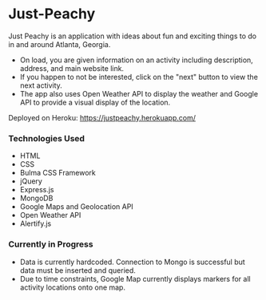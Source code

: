 # Just-Peachy

Just Peachy is an application with ideas about fun and exciting things to do in and around Atlanta, Georgia.

* On load, you are given information on an activity including description, address, and main website link.
* If you happen to not be interested, click on the "next" button to view the next activity.
* The app also uses Open Weather API to display the weather and Google API to provide a visual display of the location.

Deployed on Heroku: https://justpeachy.herokuapp.com/

### Technologies Used
* HTML
* CSS
* Bulma CSS Framework
* jQuery
* Express.js
* MongoDB
* Google Maps and Geolocation API
* Open Weather API
* Alertify.js

### Currently in Progress
* Data is currently hardcoded. Connection to Mongo is successful but data must be inserted and queried.
* Due to time constraints, Google Map currently displays markers for all activity locations onto one map.
